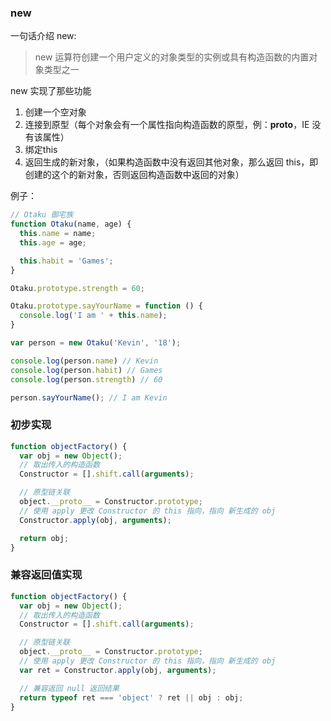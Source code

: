 ### new

一句话介绍 new:

> new 运算符创建一个用户定义的对象类型的实例或具有构造函数的内置对象类型之一

new 实现了那些功能

1. 创建一个空对象
2. 连接到原型（每个对象会有一个属性指向构造函数的原型，例：__proto__，IE 没有该属性）
3. 绑定this
4. 返回生成的新对象，（如果构造函数中没有返回其他对象，那么返回 this，即创建的这个的新对象，否则返回构造函数中返回的对象）

例子：
```js
// Otaku 御宅族
function Otaku(name, age) {
  this.name = name;
  this.age = age;

  this.habit = 'Games';
}

Otaku.prototype.strength = 60;

Otaku.prototype.sayYourName = function () {
  console.log('I am ' + this.name);
}

var person = new Otaku('Kevin', '18');

console.log(person.name) // Kevin
console.log(person.habit) // Games
console.log(person.strength) // 60

person.sayYourName(); // I am Kevin
```

### 初步实现

```js
function objectFactory() {
  var obj = new Object();
  // 取出传入的构造函数
  Constructor = [].shift.call(arguments);

  // 原型链关联
  object.__proto__ = Constructor.prototype;
  // 使用 apply 更改 Constructor 的 this 指向，指向 新生成的 obj
  Constructor.apply(obj, arguments);

  return obj;
}
```

### 兼容返回值实现

```js
function objectFactory() {
  var obj = new Object();
  // 取出传入的构造函数
  Constructor = [].shift.call(arguments);

  // 原型链关联
  object.__proto__ = Constructor.prototype;
  // 使用 apply 更改 Constructor 的 this 指向，指向 新生成的 obj
  var ret = Constructor.apply(obj, arguments);

  // 兼容返回 null 返回结果
  return typeof ret === 'object' ? ret || obj : obj;
}
```
